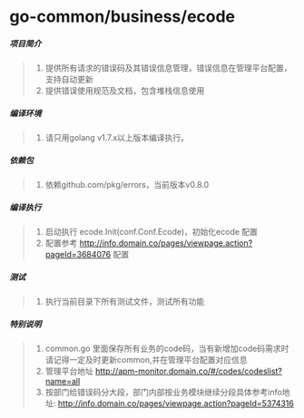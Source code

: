 # go-common/business/ecode

##### 项目简介
> 1. 提供所有请求的错误码及其错误信息管理，错误信息在管理平台配置，支持自动更新
> 2. 提供错误使用规范及文档，包含堆栈信息使用

##### 编译环境
> 1. 请只用golang v1.7.x以上版本编译执行。

##### 依赖包
> 1. 依赖github.com/pkg/errors，当前版本v0.8.0

##### 编译执行
> 1. 启动执行 ecode.Init(conf.Conf.Ecode)，初始化ecode 配置
> 2. 配置参考 http://info.domain.co/pages/viewpage.action?pageId=3684076 配置

##### 测试
> 1. 执行当前目录下所有测试文件，测试所有功能

##### 特别说明
> 1. common.go 里面保存所有业务的code码，当有新增加code码需求时请记得一定及时更新common,并在管理平台配置对应信息
> 2. 管理平台地址 http://apm-monitor.domain.co/#/codes/codeslist?name=all
> 3. 按部门给错误码分大段，部门内部按业务模块继续分段具体参考info地址: http://info.domain.co/pages/viewpage.action?pageId=5374316